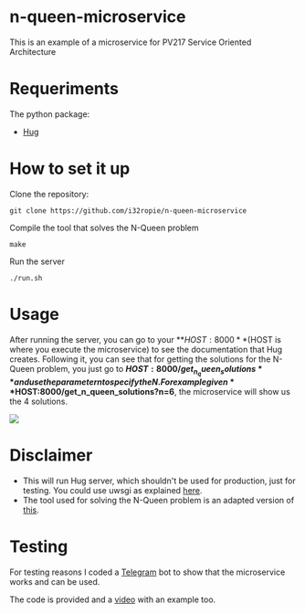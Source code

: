 # n-queen-microservice
This is an example of a microservice for PV217 Service Oriented Architecture

# Requeriments
The python package:
- [Hug](https://github.com/timothycrosley/hug)

# How to set it up

Clone the repository:
```{bash}
git clone https://github.com/i32ropie/n-queen-microservice
```

Compile the tool that solves the N-Queen problem
```{bash}
make
```

Run the server
```{bash}
./run.sh
```

# Usage
After running the server, you can go to your **$HOST:8000** ($HOST is where you execute the microservice)
to see the documentation that Hug creates. Following it, you can see that for getting the solutions
for the N-Queen problem, you just go to **$HOST:8000/get_n_queen_solutions** and use the parameter
n to specify the N. For example given **$HOST:8000/get_n_queen_solutions?n=6**, the microservice
will show us the 4 solutions.

<img src="https://i.imgur.com/FsgLlkK.png">

# Disclaimer
- This will run Hug server, which shouldn't be used for production, just for testing. You could use
uwsgi as explained [here](https://github.com/timothycrosley/hug#running-hug-with-other-wsgi-based-servers).
- The tool used for solving the N-Queen problem is an adapted version of [this](https://github.com/i32ropie/Algoritmica/tree/master/p6).

# Testing
For testing reasons I coded a [Telegram](https://telegram.org/) bot to show that the microservice
works and can be used.

The code is provided and a [video](https://youtu.be/RJrHfyCAJv4) with an example too.
